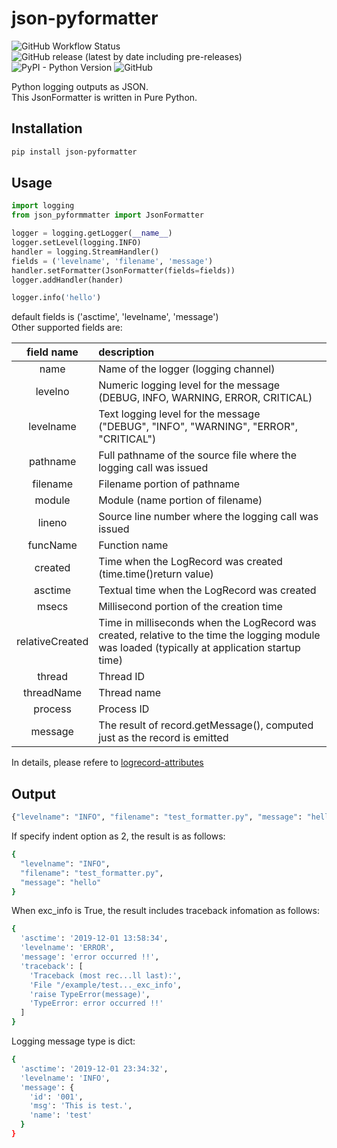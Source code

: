 # json-pyformatter

![GitHub Workflow Status](https://img.shields.io/github/workflow/status/homoluctus/json-pyformatter/Test)
![GitHub release (latest by date including pre-releases)](https://img.shields.io/github/v/release/homoluctus/json-pyformatter?include_prereleases)
![PyPI - Python Version](https://img.shields.io/pypi/pyversions/json-pyformatter)
![GitHub](https://img.shields.io/github/license/homoluctus/json-pyformatter)

Python logging outputs as JSON.<br>
This JsonFormatter is written in Pure Python.

## Installation

```bash
pip install json-pyformatter
```

## Usage

```python
import logging
from json_pyformmatter import JsonFormatter

logger = logging.getLogger(__name__)
logger.setLevel(logging.INFO)
handler = logging.StreamHandler()
fields = ('levelname', 'filename', 'message')
handler.setFormatter(JsonFormatter(fields=fields))
logger.addHandler(hander)

logger.info('hello')
```

default fields is ('asctime', 'levelname', 'message')<br>
Other supported fields are:

|field name|description|
|:--:|:--|
|name|Name of the logger (logging channel)|
|levelno|Numeric logging level for the message<br>(DEBUG, INFO, WARNING, ERROR, CRITICAL)|
|levelname|Text logging level for the message<br>("DEBUG", "INFO", "WARNING", "ERROR", "CRITICAL")|
|pathname|Full pathname of the source file where the logging call was issued|
|filename|Filename portion of pathname|
|module|Module (name portion of filename)|
|lineno|Source line number where the logging call was issued|
|funcName|Function name|
|created|Time when the LogRecord was created (time.time()return value)|
|asctime|Textual time when the LogRecord was created|
|msecs|Millisecond portion of the creation time|
|relativeCreated|Time in milliseconds when the LogRecord was created, relative to the time the logging module was loaded (typically at application startup time)|
|thread|Thread ID|
|threadName|Thread name|
|process|Process ID|
|message|The result of record.getMessage(), computed just as the record is emitted|

In details, please refere to [logrecord-attributes](https://docs.python.org/3/library/logging.html#logrecord-attributes)

## Output

```bash
{"levelname": "INFO", "filename": "test_formatter.py", "message": "hello"}
```

If specify indent option as 2, the result is as follows:

```bash
{
  "levelname": "INFO",
  "filename": "test_formatter.py",
  "message": "hello"
}
```

When exc_info is True, the result includes traceback infomation as follows:

```bash
{
  'asctime': '2019-12-01 13:58:34',
  'levelname': 'ERROR',
  'message': 'error occurred !!',
  'traceback': [
    'Traceback (most rec...ll last):',
    'File "/example/test..._exc_info',
    'raise TypeError(message)',
    'TypeError: error occurred !!'
  ]
}
```

Logging message type is dict:

```bash
{
  'asctime': '2019-12-01 23:34:32',
  'levelname': 'INFO',
  'message': {
    'id': '001',
    'msg': 'This is test.',
    'name': 'test'
  }
}
```
